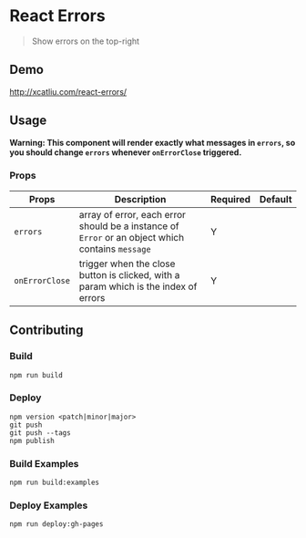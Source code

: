 # React Errors

> Show errors on the top-right

## Demo

http://xcatliu.com/react-errors/

## Usage

**Warning: This component will render exactly what messages in `errors`, so you should change `errors` whenever `onErrorClose` triggered.**

### Props

Props | Description | Required | Default
----- | ----------- | -------- | -------
`errors` | array of error, each error should be a instance of `Error` or an object which contains `message` | Y |
`onErrorClose` | trigger when the close button is clicked, with a param which is the index of errors | Y |

## Contributing

### Build

```shell
npm run build
```

### Deploy

```shell
npm version <patch|minor|major>
git push
git push --tags
npm publish
```

### Build Examples

```shell
npm run build:examples
```

### Deploy Examples

```shell
npm run deploy:gh-pages
```

